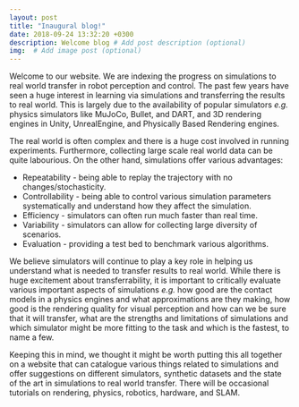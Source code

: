 ```yaml
---
layout: post
title: "Inaugural blog!"
date: 2018-09-24 13:32:20 +0300
description: Welcome blog # Add post description (optional)
img:  # Add image post (optional)
---
```


Welcome to our website. We are indexing the progress on simulations to real world transfer in robot perception and control. The past few years have seen a huge interest in learning via simulations and transferring the results to real world. This is largely due to the availability of popular simulators *e.g.* physics simulators like MuJoCo, Bullet, and DART, and 3D rendering engines in Unity, UnrealEngine, and Physically Based Rendering engines.

The real world is often complex and there is a huge cost involved in running experiments. Furthermore, collecting large scale real world data can be quite labourious. On the other hand, simulations offer various advantages\: 

* Repeatability - being able to replay the trajectory with no changes/stochasticity.
* Controllability - being able to control various simulation parameters systematically and understand how they affect the simulation. 
* Efficiency - simulators can often run much faster than real time. 
* Variability - simulators can allow for collecting large diversity of scenarios.
* Evaluation - providing a test bed to benchmark various algorithms.


We believe simulators will continue to play a key role in helping us understand what is needed to transfer results to real world. While there is huge excitement about transferrability, it is important to critically evaluate various important aspects of simulations *e.g.* how good are the contact models in a physics engines and what approximations are they making, how good is the rendering quality for visual perception and how can we be sure that it will transfer, what are the strengths and limitations of simulations and which simulator might be more fitting to the task and which is the fastest, to name a few.

Keeping this in mind, we thought it might be worth putting this all together on a website that can catalogue various things related to simulations and offer suggestions on different simulators, synthetic datasets and the state of the art in simulations to real world transfer. There will be occasional tutorials on rendering, physics, robotics, hardware, and SLAM.



<!--{% highlight ruby %}
def print_hi(name)
  puts "Hi, #{name}"
end
print_hi('Tom')
#=> prints 'Hi, Tom' to STDOUT.
{% endhighlight %}

-->
